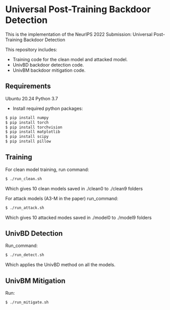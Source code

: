 # Universal Post-Training Backdoor Detection

This is the implementation of the NeurIPS 2022 Submission: Universal Post-Training Backdoor Detection


This repository includes:
- Training code for the clean model and attacked model.
- UnivBD backdoor detection code.
- UnivBM backdoor mitigation code.



## Requirements
Ubuntu 20.24
Python 3.7
- Install required python packages:
```bash
$ pip install numpy
$ pip install torch
$ pip install torchvision
$ pip install matplotlib
$ pip install scipy
$ pip install pillow
```


## Training
For clean model training,
run command:
```bash
$ ./run_clean.sh
```
Which gives 10 clean models saved in ./clean0 to ./clean9 folders

For attack models (A3-M in the paper)
run_command:
```bash
$ ./run_attack.sh
```

Which gives 10 attacked modes saved in ./model0 to ./model9 folders

## UnivBD Detection
Run_command:
```bash
$ ./run_detect.sh
```
Which applies the UnivBD method on all the models. 


## UnivBM Mitigation

Run:
```bash
$ ./run_mitigate.sh
```
